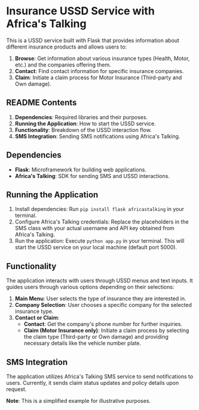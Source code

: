 # Insurance USSD Service with Africa's Talking

This is a USSD service built with Flask that provides information about different insurance products and allows users to:

1. **Browse**: Get information about various insurance types (Health, Motor, etc.) and the companies offering them.
2. **Contact**: Find contact information for specific insurance companies.
3. **Claim**: Initiate a claim process for Motor Insurance (Third-party and Own damage).

## README Contents

1. **Dependencies**: Required libraries and their purposes.
2. **Running the Application**: How to start the USSD service.
3. **Functionality**: Breakdown of the USSD interaction flow.
4. **SMS Integration**: Sending SMS notifications using Africa's Talking.

## Dependencies

- **Flask**: Microframework for building web applications.
- **Africa's Talking**: SDK for sending SMS and USSD interactions.

## Running the Application

1. Install dependencies: Run `pip install flask africastalking` in your terminal.
2. Configure Africa's Talking credentials: Replace the placeholders in the SMS class with your actual username and API key obtained from Africa's Talking.
3. Run the application: Execute `python app.py` in your terminal. This will start the USSD service on your local machine (default port 5000).

## Functionality

The application interacts with users through USSD menus and text inputs. It guides users through various options depending on their selections:

1. **Main Menu**: User selects the type of insurance they are interested in.
2. **Company Selection**: User chooses a specific company for the selected insurance type.
3. **Contact or Claim**:
   - **Contact**: Get the company's phone number for further inquiries.
   - **Claim (Motor Insurance only)**: Initiate a claim process by selecting the claim type (Third-party or Own damage) and providing necessary details like the vehicle number plate.

## SMS Integration

The application utilizes Africa's Talking SMS service to send notifications to users. Currently, it sends claim status updates and policy details upon request.

**Note**: This is a simplified example for illustrative purposes.
